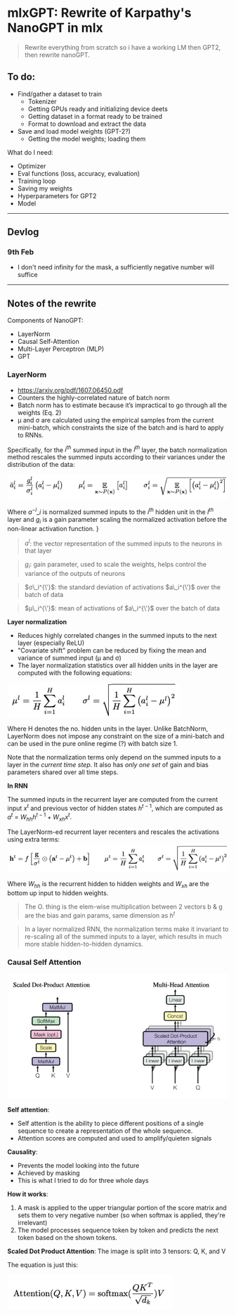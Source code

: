 # mlxGPT: Rewrite of Karpathy's NanoGPT in mlx

> Rewrite everything from scratch so i have a working LM then GPT2, then rewrite nanoGPT.

## To do:
* Find/gather a dataset to train
    * Tokenizer
    * Getting GPUs ready and initializing device deets
    * Getting dataset in a format ready to be trained
    * Format to download and extract the data
* Save and load model weights (GPT-2?)
    * Getting the model weights; loading them

What do I need:
* Optimizer
* Eval functions (loss, accuracy, evaluation)
* Training loop
* Saving my weights
* Hyperparameters for GPT2
* Model 

---
## Devlog
### 9th Feb
* I don't need infinity for the mask, a sufficiently negative number will suffice

---
## Notes of the rewrite
Components of NanoGPT:
* LayerNorm
* Causal Self-Attention
* Multi-Layer Perceptron (MLP)
* GPT

### LayerNorm
* https://arxiv.org/pdf/1607.06450.pdf
* Counters the highly-correlated nature of batch norm
* Batch norm has to estimate because it’s impractical to go through all the weights (Eq. 2)
* µ and σ are calculated using the empirical samples from the current mini-batch, which constraints the size of the batch and is hard to apply to RNNs. 

Specifically, for the $i^{th}$ summed input in the $l^{th}$ layer, the batch normalization method rescales the summed inputs according to their variances under the distribution of the data:

![batchnorm](/images/batchnorm.png)

Where $a^{-l}\_i$ is normalized summed inputs to the $i^{th}$ hidden unit in the $l^{th}$ layer and $g_i$ is a gain parameter scaling the normalized activation before the non-linear activation function.
}
> $a^l$: the vector representation of the summed inputs to the neurons in that layer

> $g_i$: gain parameter, used to scale the weights, helps control the variance of the outputs of neurons

> $σ\_i^{\'}$: the standard deviation of activations $a\_i^{\'}$ over the batch of data

> $µ\_i^{\'}$: mean of activations of $a\_i^{\'}$ over the batch of data


**Layer normalization**
* Reduces highly correlated changes in the summed inputs to the next layer (especially ReLU)
* "Covariate shift" problem can be reduced by fixing the mean and variance of summed input (µ and σ) 
* The layer normalization statistics over all hidden units in the layer are computed with the following equations:

![layernorm](/images/layernorm.png)

Where H denotes the no. hidden units in the layer. Unlike BatchNorm, LayerNorm does not impose any constraint on the size of a mini-batch and can be used in the pure online regime (?) with batch size 1.

Note that the normalization terms only depend on the summed inputs to a layer in the *current time step*. It also has *only one set* of gain and bias parameters shared over all time steps.

**In RNN**

The summed inputs in the recurrent layer are computed from the current input $x^t$ and previous vector of hidden states $h^{t-1}$, which are computed as $a^t$ = $W_{hh} h^{t-1} + W_{xh} x^t$. 

The LayerNorm-ed recurrent layer recenters and rescales the activations using extra terms:
![extraterms](/images/extraterms.png)

Where $W_{hh}$ is the recurrent hidden to hidden weights and $W_{xh}$ are the bottom up input to hidden weights.
> The O. thing is the elem-wise multiplication between 2 vectors
> b & g are the bias and gain params, same dimension as $h^t$

> In a layer normalized RNN, the normalization terms make it invariant to re-scaling all of the summed inputs to a layer, which results in much more stable hidden-to-hidden dynamics.

### Causal Self Attention
![attention](/images/attention.png)

**Self attention**:
* Self attention is the ability to piece different positions of a single sequence to create a representation of the whole sequence.
* Attention scores are computed and used to amplify/quieten signals 

**Causality**:
* Prevents the model looking into the future
* Achieved by masking
* This is what I tried to do for three whole days

**How it works**:
1. A mask is applied to the upper triangular portion of the score matrix and sets them to very negative number (so when softmax is applied, they're irrelevant)
2. The model processes sequence token by token and predicts the next token based on the shown tokens.

**Scaled Dot Product Attention**:
The image is split into 3 tensors: Q, K, and V

The equation is just this:

![sdpa](/images/sdpa.png)


